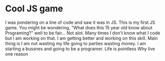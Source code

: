 # Cool JS game
 I was pondering on a line of code and saw it was in JS. This is my first JS game.
You might be wondering, "What does this 15 year old know about Programing?" well to be fair...
Not alot.
Many times I don't know what I code but I am working on that. I am getting better and working on this skill.
Main thing is I am not wasting my life going to parties wasting money. I am starting a bussnes and going to be a programer.
Life is pointless
Why live
one reason
